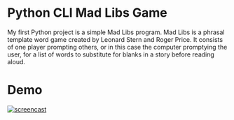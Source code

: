 # Python CLI Mad Libs Game

My first Python project is a simple Mad Libs program. Mad Libs is a phrasal template word game created by Leonard Stern and Roger Price. It consists of one player prompting others, or in this case the computer promptying the user, for a list of words to substitute for blanks in a story before reading aloud.
# Demo

[![screencast](https://user-images.githubusercontent.com/52815609/145493038-c7292f81-01f3-4dc0-8bea-9f1749e41c17.png)](https://watch.screencastify.com/v/LlNGQ9KYp3r7q6g6UeYt)
